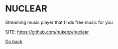 # NUCLEAR
 
 Streaming music player that finds free music for you
 
 SITE: https://github.com/nukeop/nuclear

 [Go back](https://portable-linux-apps.github.io/apps.html)
